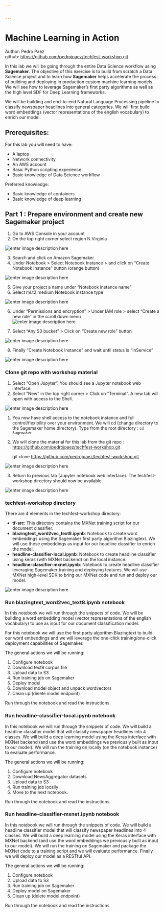 ```yaml
---


---
```


<h1 id="machine-learning-in-action">Machine Learning in Action</h1>
<p>Author: Pedro Paez<br>
github: <a href="https://github.com/pedrojpaez/sagemaker-labs">https://github.com/pedrojpaez/techfest-workshop.git</a></p>
<p>In this lab we will be going through the entire Data Science workflow using <strong>Sagemaker</strong>. The objective of this exercise is to build from scratch a Data Science project and to learn how <strong>Sagemaker</strong> helps accelerate the process of building and deploying in production custom machine learning models. We will see how to leverage Sagemaker’s first party algorithms as well as the high level SDF for Deep Learning frameworks.</p>
<p>We will be building and end-to-end Natural Language Processing pipeline to classify newspaper headlines into general categories. We will first build word embeddings (vector representations of the english vocabulary) to enrich our model.</p>
<h2 id="prerequisites">Prerequisites:</h2>
<p>For this lab you will need to have:</p>
<ul>
<li>A laptop</li>
<li>Network connectivity</li>
<li>An AWS account</li>
<li>Basic Python scripting experience</li>
<li>Basic knowledge of Data Science workflow</li>
</ul>
<p>Preferred knowledge:</p>
<ul>
<li>Basic knowledge of containers</li>
<li>Basic knowledge of deep learning</li>
</ul>
<h2 id="part-1--prepare-environment-and-create-new-sagemaker-project">Part 1 : Prepare environment and create new Sagemaker project</h2>
<ol>
<li>Go to AWS Console in your account</li>
<li>On the top right corner select region N.Virginia</li>
</ol>
<p><img src="https://lh3.googleusercontent.com/v-G3E9ggNbbeHRIXlEfxd4kXIq4aoHDD26hN6sJomu0WCuULD9XIWKCXc0gLWVuMohKbftRP2REK" alt="enter image description here" title="Console"></p>
<ol start="3">
<li>Search and click on Amazon Sagemaker</li>
<li>Under Notebook &gt; Select Notebook Instance &gt; and click on “Create Notebook Instance” button (orange button)</li>
</ol>
<p><img src="https://lh3.googleusercontent.com/fpI3YGLlxKkbX05p6-tqgEn9PPorKD-r3VoA9EMWf0vemlzwJVTSb4N3lIVggye8OH6BFvB0Ctce" alt="enter image description here" title="Sagemaker console"></p>
<ol start="5">
<li>Give your project a name under “Notebook instance name”</li>
<li>Select ml.t2.medium Notebook instance type</li>
</ol>
<p><img src="https://lh3.googleusercontent.com/OVLOWKUhRCVNgU8APDhzMIYJOSGiveN3vWenyUQbV0Yezo8SLBh3DZxoFN4_hpHdv3vme6TGoIvv" alt="enter image description here" title="Create Notebook"></p>
<ol start="6">
<li>
<p>Under “Permissions and encryption” &gt; Under IAM role &gt; select “Create a new role” in the scroll down menu<br>
<img src="https://lh3.googleusercontent.com/pcQEJ0PHR0Qr6yiksw-5RA2vepl5jvyOqj2hUW0SVMD-4tW82LN1LAlyX2Mdxl0EA3S0TR5zunn3" alt="enter image description here" title="Create Role"></p>
</li>
<li>
<p>Select “Any S3 bucket” &gt; Click on “Create new role” button</p>
</li>
</ol>
<p><img src="https://lh3.googleusercontent.com/nVB4ET4mTMpVvK7VDdQF2sWJGSIK6ZMWC4uuPh1o2ckvBRSY0ualc23fFjJZjuJeYaZy_AcAtr8n" alt="enter image description here" title="Permissions"></p>
<ol start="8">
<li>Finally “Create Notebook Instance” and wait until status is “InService”</li>
</ol>
<p><img src="https://lh3.googleusercontent.com/ufXQaaH8u53U-UDV8zofWT8choIq5Or6LeGYsVVmvoYU_ZJPp9Q2OBVrm_ifMwmK36y3qk6WF_kb" alt="enter image description here" title="InService"></p>
<h3 id="clone-git-repo-with-workshop-material">Clone git repo with workshop material</h3>
<ol>
<li>Select “Open Jupyter”. You should see a Jupyter notebook web interface.</li>
<li>Select “New” in the top right corner &gt; Click on “Terminal”. A new tab will open with access to the Shell.</li>
</ol>
<p><img src="https://lh3.googleusercontent.com/4iSVe9Mx3jpVKZ90ATCatzGp11HQPz35l1z3f2oD7aJlt_3cwDrcySt9nZU9_WCtlQ8Wy0QFYgnt" alt="enter image description here" title="New"></p>
<ol>
<li>
<p>You now have shell access to the notebook instance and full control/flexibility over your environment. We will cd (change directory to the Sagemaker home directory). Type from the root directory : <code>cd Sagemaker</code></p>
</li>
<li>
<p>We will clone the material for this lab from the git repo : <a href="https://github.com/pedrojpaez/techfest-workshop.git">https://github.com/pedrojpaez/techfest-workshop.git</a></p>
<p>git clone <a href="https://github.com/pedrojpaez/techfest-workshop.git">https://github.com/pedrojpaez/techfest-workshop.git</a></p>
</li>
</ol>
<p><img src="https://lh3.googleusercontent.com/uv6VViWYBUHjXwV0HPhI1cMO_PBs1ZnUSTyafDoRJVnIgepiguyQzkl6-pwQmMwOJVtFwXtguSID" alt="enter image description here" title="Shell"></p>
<ol start="3">
<li>Return to previous tab (Jupyter notebook web interface). The techfest-workshop directory should now be available.</li>
</ol>
<p><img src="https://lh3.googleusercontent.com/GwuHsSGFoTBQAmMT5IwQBhBL8M3fS8a90K3ChngNO_gTWj37YO8XuuVe7dDLtkHnY5_ockSCxHD6" alt="enter image description here" title="techfest directory"></p>
<h3 id="techfest-workshop-directory">techfest-workshop directory</h3>
<p>There are 4 elements in the techfest-workshop directory:</p>
<ul>
<li><strong>tf-src</strong>: This directory contains the MXNet training script for our  document classifier.</li>
<li><strong>blazingtext_word2vec_text8.ipynb</strong>: Notebook to create word embeddings using the Sagemaker first party algorithm Blazingtext. We will use these embeddings as input for our headline classifier to enrich the model.</li>
<li><strong>headline-classifier-local.ipynb</strong>: Notebook to create headline classifier using keras (with MXNet backend) on the local instance.</li>
<li><strong>headline-classifier-mxnet.ipynb</strong>: Notebook to create headline classifier leveraging Sagemaker training and deploying features. We will use MXNet high-level SDK to bring our MXNet code and run and deploy our model.</li>
</ul>
<p><img src="https://lh3.googleusercontent.com/nfOKIeWpM7X4Ae16r7xaR7RZCdRAkCqusvSLaKHmKOvS9sNJAy8CLVSmDHrjEI3CS7EjnqAR_aVA" alt="enter image description here"></p>
<h3 id="run-blazingtext_word2vec_text8.ipynb-notebook">Run blazingtext_word2vec_text8.ipynb notebook</h3>
<p>In this notebook we will run through the snippets of code. We will be building a word embedding model (vector representations of the english vocabulary) to use as input for our document classification model.</p>
<p>For this notebook we will use the first party algorithm Blazingtext to build our word embeddings and we will leverage the one-click training/one-click deployment capabilities of Sagemaker.</p>
<p>The general actions we will be running:</p>
<ol>
<li>Configure notebook</li>
<li>Download text8 corpus file</li>
<li>Upload data to S3</li>
<li>Run training job on Sagemaker</li>
<li>Deploy model</li>
<li>Download model object and unpack wordvectors</li>
<li>Clean up (delete model endpoint)</li>
</ol>
<p>Run through the notebook and read the instructions.</p>
<h3 id="run-headline-classifier-local.ipynb-notebook">Run headline-classifier-local.ipynb notebook</h3>
<p>In this notebook we will run through the snippets of code. We will build a headline classifier model that will classify newspaper headlines into 4 classes. We will build a deep learning model using the Keras interface with MXNet backend (and use the word embeddings we previously built as input to our model). We will run the training on locally (on the notebook instance) to evaluate performance.</p>
<p>The general actions we will be running:</p>
<ol>
<li>Configure notebook</li>
<li>Download NewsAggregator datasets</li>
<li>Upload data to S3</li>
<li>Run training job locally</li>
<li>Move to the next notebook.</li>
</ol>
<p>Run through the notebook and read the instructions.</p>
<h3 id="run-headline-classifier-mxnet.ipynb-notebook">Run headline-classifier-mxnet.ipynb notebook</h3>
<p>In this notebook we will run through the snippets of code. We will build a headline classifier model that will classify newspaper headlines into 4 classes. We will build a deep learning model using the Keras interface with MXNet backend (and use the word embeddings we previously built as input to our model). We will run the training on Sagemaker and package the MXNet code to a training script and we will evaluate performance. Finally we will deploy our model as a RESTful API.</p>
<p>The general actions we will be running:</p>
<ol>
<li>Configure notebook</li>
<li>Upload data to S3</li>
<li>Run training job on Sagemaker</li>
<li>Deploy model on Sagemaker</li>
<li>Clean up (delete model endpoint)</li>
</ol>
<p>Run through the notebook and read the instructions.</p>

